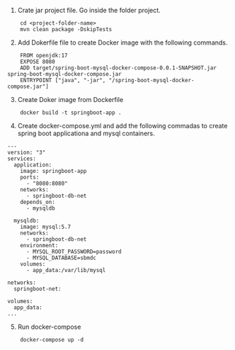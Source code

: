1) Crate jar project file. Go inside the folder project.
```
    cd <project-folder-name>
    mvn clean package -DskipTests
```
2) Add Dokerfile file to create Docker image with the following commands.
```
    FROM openjdk:17
    EXPOSE 8080
    ADD target/spring-boot-mysql-docker-compose-0.0.1-SNAPSHOT.jar spring-boot-mysql-docker-compose.jar
    ENTRYPOINT ["java", "-jar", "/spring-boot-mysql-docker-compose.jar"]
```
3) Create Doker image from Dockerfile
```
    docker build -t springboot-app .
```
4) Create docker-compose.yml and add the following commadas to create spring boot applicationa and mysql containers.
```
---
version: "3"
services:
  application:
    image: springboot-app
    ports:
      - "8080:8080"
    networks:
      - springboot-db-net
    depends_on:
      - mysqldb

  mysqldb:
    image: mysql:5.7
    networks:
      - springboot-db-net
    environment:
      - MYSQL_ROOT_PASSWORD=password
      - MYSQL_DATABASE=sbmdc
    volumes:
      - app_data:/var/lib/mysql

networks:
  springboot-net:

volumes:
  app_data:
...
```
5) Run docker-compose
```
    docker-compose up -d
```
